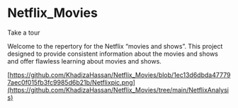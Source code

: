 # Netflix_Movies
Take a tour

Welcome to the repertory for the Netflix “movies and shows”. This project designed to provide consistent information about the movies and shows and offer flawless learning about movies and shows.

[https://github.com/KhadizaHassan/Netflix_Movies/blob/1ec13d6dbda477797aec0f015fb3fc9985d6b21b/Netflixpic.png](https://github.com/KhadizaHassan/Netflix_Movies/tree/main/NetflixAnalysis)

